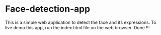 # Face-detection-app
This is a simple web application to detect the face and its expressions.
To live demo this app, run the index.html file on the web browser.
Done !!!
